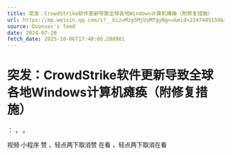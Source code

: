 ```yaml
---
title: 突发：CrowdStrike软件更新导致全球各地Windows计算机瘫痪（附修复措施）
url: https://mp.weixin.qq.com/s?__biz=Mzg5MjUyMTgyNg==&mid=2247485159&idx=1&sn=01ebddbdd5ff93a230de50a4666b588a
source: Doonsec's feed
date: 2024-07-20
fetch_date: 2025-10-06T17:40:06.280981
---
```


# 突发：CrowdStrike软件更新导致全球各地Windows计算机瘫痪（附修复措施）

：
，
。

视频
小程序
赞
，轻点两下取消赞
在看
，轻点两下取消在看